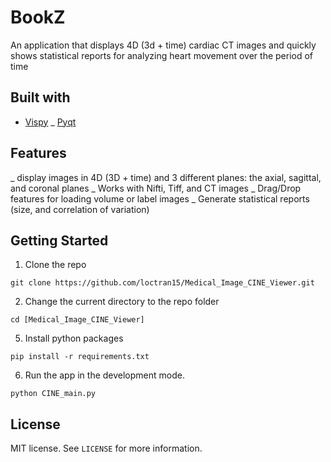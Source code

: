 <h1>BookZ</h1>
An application that displays 4D (3d + time) cardiac CT images and quickly shows statistical reports for analyzing heart movement over the period of time

## Built with
- [Vispy](https://github.com/vispy/vispy)
_ [Pyqt](https://www.riverbankcomputing.com/static/Docs/PyQt6/)

## Features

_ display images in 4D (3D + time) and 3 different planes: the axial, sagittal, and coronal planes
_ Works with Nifti, Tiff, and CT images
_ Drag/Drop features for loading volume or label images
_ Generate statistical reports (size, and correlation of variation)

## Getting Started

1. Clone the repo

```shell
git clone https://github.com/loctran15/Medical_Image_CINE_Viewer.git
```

2.  Change the current directory to the repo folder

```shell
cd [Medical_Image_CINE_Viewer]
```

5. Install python packages

```shell
pip install -r requirements.txt
```

6. Run the app in the development mode.

```shell
python CINE_main.py 
```

## License

MIT license. See `LICENSE` for more information.

